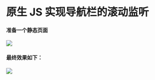 # 原生 JS 实现导航栏的滚动监听

#### 准备一个静态页面

![](https://s2.ax1x.com/2019/05/15/ETX6w8.md.jpg)

#### 最终效果如下：

![](https://s2.ax1x.com/2019/05/15/ETxyex.gif)
